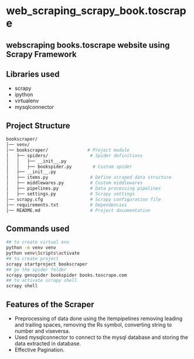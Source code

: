# web_scraping_scrapy_book.toscrape
## webscraping books.toscrape website using Scrapy Framework
## Libraries used
- scrapy
- ipython
- virtualenv
- mysqlconnector
## Project Structure
```bash
bookscraper/
│── venv/
│── bookscraper/               # Project module
│   ├── spiders/                # Spider definitions
│   │   ├── __init__.py
│   │   ├── bookspider.py        # Custom spider
│   ├── __init__.py
│   ├── items.py                # Define scraped data structure
│   ├── middlewares.py          # Custom middlewares
│   ├── pipelines.py            # Data processing pipelines
│   ├── settings.py             # Scrapy settings
│── scrapy.cfg                  # Scrapy configuration file
│── requirements.txt            # Dependencies
│── README.md                   # Project documentation
```
## Commands used
```bash
## to create virtual env
python -m venv venv
python venv\Scripts\activate
## to create project
scrapy startproject bookscraper
## go the spider folder
scrapy genspider bookspider books.toscrape.com
## to activate scrapy shell
scrapy shell
```
## Features of the Scraper
- Preprocessing of data done using the itempipelines removing leading and trailing spaces, removing the Rs symbol, converting string to number and viseversa.
- Used mysqlconnector to connect to the mysql database and storing the data extracted in database.
- Effective Pagination.
